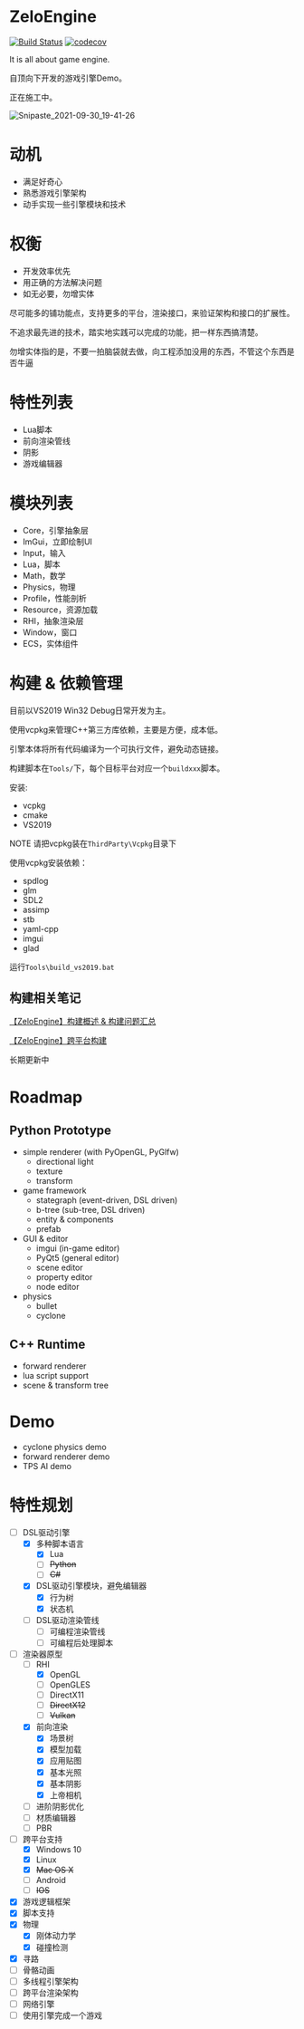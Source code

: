 # ZeloEngine

[![Build Status](https://travis-ci.org/gujans/travis-gtest-cmake-example.svg?branch=master)](https://travis-ci.org/gujans/travis-gtest-cmake-example) [![codecov](https://codecov.io/gh/gujans/travis-gtest-cmake-example/branch/master/graph/badge.svg)](https://codecov.io/gh/gujans/travis-gtest-cmake-example)

It is all about game engine.

自顶向下开发的游戏引擎Demo。

正在施工中。

![Snipaste_2021-09-30_19-41-26](https://raw.githubusercontent.com/zolo-mario/image-host/main/20210930/Snipaste_2021-09-30_19-41-26.1b7emlmhome8.png)

# 动机

* 满足好奇心
* 熟悉游戏引擎架构
* 动手实现一些引擎模块和技术

# 权衡

* 开发效率优先
* 用正确的方法解决问题
* 如无必要，勿增实体

尽可能多的铺功能点，支持更多的平台，渲染接口，来验证架构和接口的扩展性。

不追求最先进的技术，踏实地实践可以完成的功能，把一样东西搞清楚。

勿增实体指的是，不要一拍脑袋就去做，向工程添加没用的东西，不管这个东西是否牛逼

# 特性列表

* Lua脚本
* 前向渲染管线
* 阴影
* 游戏编辑器

# 模块列表

* Core，引擎抽象层
* ImGui，立即绘制UI
* Input，输入
* Lua，脚本
* Math，数学
* Physics，物理
* Profile，性能剖析
* Resource，资源加载
* RHI，抽象渲染层
* Window，窗口
* ECS，实体组件

# 构建 & 依赖管理

目前以VS2019 Win32 Debug日常开发为主。

使用vcpkg来管理C++第三方库依赖，主要是方便，成本低。

引擎本体将所有代码编译为一个可执行文件，避免动态链接。

构建脚本在`Tools/`下，每个目标平台对应一个`buildxxx`脚本。

安装:

* vcpkg
* cmake
* VS2019

NOTE 请把vcpkg装在`ThirdParty\Vcpkg`目录下

使用vcpkg安装依赖：

* spdlog
* glm
* SDL2
* assimp
* stb
* yaml-cpp
* imgui
* glad

运行`Tools\build_vs2019.bat`

## 构建相关笔记

[【ZeloEngine】构建概述 & 构建问题汇总](https://blog.csdn.net/zolo_mario/article/details/117652524)

[【ZeloEngine】跨平台构建](https://blog.csdn.net/zolo_mario/article/details/118087054)

长期更新中

# Roadmap

## Python Prototype

* simple renderer (with PyOpenGL, PyGlfw)
    * directional light
    * texture
    * transform
* game framework
    * stategraph (event-driven, DSL driven)
    * b-tree (sub-tree, DSL driven)
    * entity & components
    * prefab
* GUI & editor
    * imgui (in-game editor)
    * PyQt5 (general editor)
    * scene editor
    * property editor
    * node editor
* physics
    * bullet
    * cyclone

## C++ Runtime

* forward renderer
* lua script support
* scene & transform tree

# Demo

* cyclone physics demo
* forward renderer demo
* TPS AI demo

# 特性规划

* [ ] DSL驱动引擎
    * [x] 多种脚本语言
        * [x] Lua
        * [ ] ~~Python~~
        * [ ] ~~C#~~
    * [x] DSL驱动引擎模块，避免编辑器
        * [x] 行为树
        * [x] 状态机
    * [ ] DSL驱动渲染管线
        * [ ] 可编程渲染管线
        * [ ] 可编程后处理脚本
* [ ] 渲染器原型
    * [ ] RHI
        * [x] OpenGL
        * [ ] OpenGLES
        * [ ] DirectX11
        * [ ] ~~DirectX12~~
        * [ ] ~~Vulkan~~
    * [x] 前向渲染
        * [x] 场景树
        * [x] 模型加载
        * [x] 应用贴图
        * [x] 基本光照
        * [x] 基本阴影
        * [x] 上帝相机
    * [ ] 进阶阴影优化
    * [ ] 材质编辑器
    * [ ] PBR
* [ ] 跨平台支持
    * [x] Windows 10
    * [x] Linux
    * [x] ~~Mac OS X~~
    * [ ] Android
    * [ ] ~~IOS~~
* [x] 游戏逻辑框架
* [x] 脚本支持
* [x] 物理
    * [x] 刚体动力学
    * [x] 碰撞检测
* [x] 寻路
* [ ] 骨骼动画  
* [ ] 多线程引擎架构
* [ ] 跨平台渲染架构
* [ ] 网络引擎
* [ ] 使用引擎完成一个游戏
